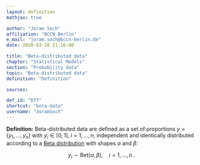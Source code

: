 ```yaml
---
layout: definition
mathjax: true

author: "Joram Soch"
affiliation: "BCCN Berlin"
e_mail: "joram.soch@bccn-berlin.de"
date: 2020-03-28 21:16:00

title: "Beta-distributed data"
chapter: "Statistical Models"
section: "Probability data"
topic: "Beta-distributed data"
definition: "Definition"

sources:

def_id: "D77"
shortcut: "beta-data"
username: "JoramSoch"
---
```



**Definition:** Beta-distributed data are defined as a set of proportions $y = \left\lbrace y_1, \ldots, y_n \right\rbrace$ with $y_i \in [0,1], \; i = 1,\ldots,n$, independent and identically distributed according to a [Beta distribution](/D/beta) with shapes $\alpha$ and $\beta$:

$$ \label{eq:beta-data}
y_i \sim \mathrm{Bet}(\alpha,\beta), \quad i = 1, \ldots, n \; .
$$